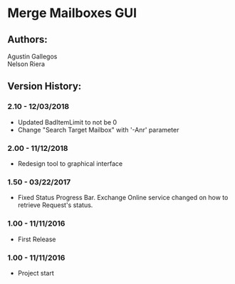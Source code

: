﻿# Merge Mailboxes GUI

## Authors:  
Agustin Gallegos  
Nelson Riera

## Version History:
### 2.10 - 12/03/2018
 - Updated BadItemLimit to not be 0
 - Change "Search Target Mailbox" with '-Anr' parameter
### 2.00 - 11/12/2018
 - Redesign tool to graphical interface
### 1.50 - 03/22/2017
 - Fixed Status Progress Bar. Exchange Online service changed on how to retrieve Request's status.
### 1.00 - 11/11/2016
 - First Release
### 1.00 - 11/11/2016
 - Project start